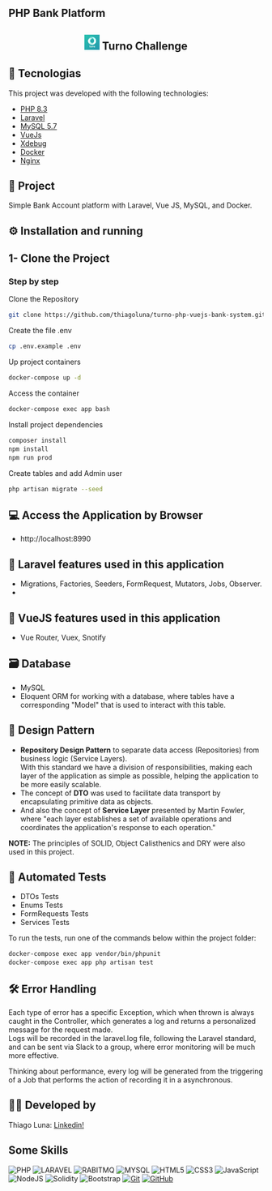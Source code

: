 ## PHP Bank Platform

<h2 align="center">
    <img src="public/images/logo_turno.jpeg" alt="Turno" width="30" /> Turno Challenge
</h2>

## 🚀 Tecnologias

This project was developed with the following technologies:

- [PHP 8.3](https://php.net)
- [Laravel](https://laravel.com)
- [MySQL 5.7](https://mysql.com)
- [VueJs]()
- [Xdebug](https://xdebug.org/)
- [Docker](https://docker.com)
- [Nginx](https://nginx.org/en/)



## 📑 Project

Simple Bank Account platform with Laravel, Vue JS, MySQL, and Docker.

## ⚙️ Installation and running

## 1- Clone the Project
### Step by step
Clone the Repository
```sh
git clone https://github.com/thiagoluna/turno-php-vuejs-bank-system.git
```

Create the file .env
```sh
cp .env.example .env
```

Up project containers
```sh
docker-compose up -d
```

Access the container
```sh
docker-compose exec app bash
```

Install project dependencies
```sh
composer install
npm install
npm run prod
```

Create tables and add Admin user
```sh
php artisan migrate --seed
```

## 💻 Access the Application by Browser
- http://localhost:8990

## 🚀 Laravel features used in this application
- Migrations, Factories, Seeders, FormRequest, Mutators, Jobs, Observer.
- 
## 🚀 VueJS features used in this application
- Vue Router, Vuex, Snotify

## 🗃️ Database
- MySQL
- Eloquent ORM for working with a database, where tables have a corresponding "Model" that is used to
  interact with this table.

## 📔 Design Pattern
- **Repository Design Pattern** to separate data access (Repositories) from business logic (Service Layers).  
  With this standard we have a division of responsibilities, making each layer of the application as simple as possible,
  helping the application to be more easily scalable.  
- The concept of **DTO** was used to facilitate data transport by encapsulating primitive data as objects.  
- And also the concept of **Service Layer** presented by Martin Fowler, where "each layer establishes a set of
  available operations and coordinates the application's response to each operation."

**NOTE:** The principles of SOLID, Object Calisthenics and DRY were also used in this project.

## 🎯 Automated Tests
- DTOs Tests
- Enums Tests
- FormRequests Tests
- Services Tests

To run the tests, run one of the commands below within the project folder:
```sh
docker-compose exec app vendor/bin/phpunit
docker-compose exec app php artisan test
```

## 🛠️ Error Handling
Each type of error has a specific Exception, which when thrown is always caught in the Controller, which generates a log and
returns a personalized message for the request made.  
Logs will be recorded in the laravel.log file, following the Laravel standard, and can be sent via Slack to
a group, where error monitoring will be much more effective.

Thinking about performance, every log will be generated from the triggering of a Job that performs the action of recording it in a
asynchronous.

## 🙋‍♂️ Developed by
Thiago Luna: [Linkedin!](https://www.linkedin.com/in/thiago-luna/)

## Some Skills
![PHP](https://img.shields.io/badge/PHP-fff?style=for-the-badge&logo=php)
![LARAVEL](https://img.shields.io/badge/LARAVEL-000?style=for-the-badge&logo=laravel)
![RABITMQ](https://img.shields.io/badge/rabbitmq-E34F26?style=for-the-badge&logo=rabbitmq&logoColor=white)
![MYSQL](https://img.shields.io/badge/MySQL-fff?style=for-the-badge&logo=mysql)
![HTML5](https://img.shields.io/badge/HTML5-E34F26?style=for-the-badge&logo=html5&logoColor=white)
![CSS3](https://img.shields.io/badge/CSS3-1572B6?style=for-the-badge&logo=css3&logoColor=white)
![JavaScript](https://img.shields.io/badge/JavaScript-F7DF1E?style=for-the-badge&logo=javascript&logoColor=black)
![NodeJS](https://img.shields.io/badge/node-44883e?style=for-the-badge&logo=node.js&logoColor=black)
![Solidity](https://img.shields.io/badge/solidity-96C9F4?style=for-the-badge&logo=solidity&logoColor=black)
![Bootstrap](https://img.shields.io/badge/bootstrap-000?style=for-the-badge&logo=bootstrap&logoColor=553C7B)
[![Git](https://img.shields.io/badge/Git-000?style=for-the-badge&logo=git&logoColor=E94D5F)](https://git-scm.com/doc)
[![GitHub](https://img.shields.io/badge/GitHub-000?style=for-the-badge&logo=github&logoColor=30A3DC)](https://docs.github.com/)
